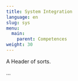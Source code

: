 ```yaml
---
title: System Integration
language: en
slug: sys
menu:
  main:
    parent: Competences
weight: 30
---
```


<p class="lead">
   A Header of sorts.
</p>

...
